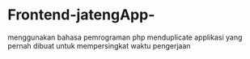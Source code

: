 # Frontend-jatengApp-
menggunakan bahasa pemrograman php
menduplicate applikasi yang pernah dibuat untuk mempersingkat waktu pengerjaan
